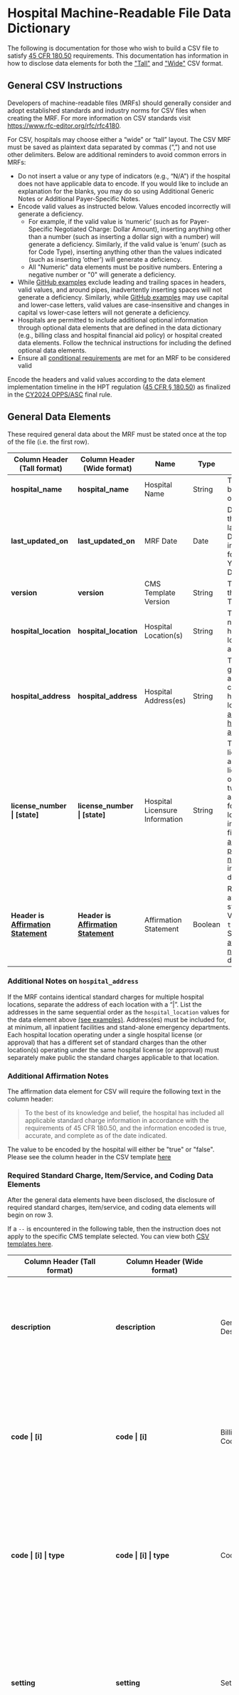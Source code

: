 # Hospital Machine-Readable File Data Dictionary
The following is documentation for those who wish to build a CSV file to satisfy [45 CFR 180.50](https://www.ecfr.gov/current/title-45/subtitle-A/subchapter-E/part-180/subpart-B/section-180.50) requirements. This documentation has information in how to disclose data elements for both the ["Tall"](https://github.com/CMSgov/hospital-price-transparency/blob/master/documentation/CSV/templates/V2.0.0_Tall_CSV_Format_Template.csv) and
["Wide"](https://github.com/CMSgov/hospital-price-transparency/blob/master/documentation/CSV/templates/V2.0.0_Wide_CSV_Format_Template.csv) CSV format. 

## General CSV Instructions
Developers of machine-readable files (MRFs) should generally consider and adopt established standards and industry norms for CSV files when creating the MRF.  For more information on CSV standards visit https://www.rfc-editor.org/rfc/rfc4180. 

For CSV, hospitals may choose either a “wide” or “tall” layout. The CSV MRF must be saved as plaintext data separated by commas (“,”) and not use other delimiters. Below are additional reminders to avoid common errors in MRFs:
* Do not insert a value or any type of indicators (e.g., “N/A”) if the hospital does not have applicable data to encode. If you would like to include an explanation for the blanks, you may do so using Additional Generic Notes or Additional Payer-Specific Notes. 
* Encode valid values as instructed below. Values encoded incorrectly will generate a deficiency.
  * For example, if the valid value is ‘numeric’ (such as for Payer-Specific Negotiated Charge: Dollar Amount), inserting anything other than a number (such as inserting a dollar sign with a number) will generate a deficiency.  Similarly, if the valid value is ‘enum’ (such as for Code Type), inserting anything other than the values indicated (such as inserting ‘other’) will generate a deficiency.
  * All "Numeric" data elements must be positive numbers. Entering a negative number or "0" will generate a deficiency. 
* While [GitHub examples](../../examples/CSV) exclude leading and trailing spaces in headers, valid values, and around pipes, inadvertently inserting spaces will not generate a deficiency. Similarly, while [GitHub examples](../../examples/CSV) may use capital and lower-case letters, valid values are case-insensitive and changes in capital vs lower-case letters will not generate a deficiency.
* Hospitals are permitted to include additional optional information through optional data elements that are defined in the data dictionary (e.g., billing class and hospital financial aid policy) or hospital created data elements. Follow the technical instructions for including the defined optional data elements.
* Ensure all [conditional requirements](#conditional-requirements) are met for an MRF to be considered valid

Encode the headers and valid values according to the data element implementation timeline in the HPT regulation ([45 CFR § 180.50](https://www.ecfr.gov/current/title-45/subtitle-A/subchapter-E/part-180/subpart-B/section-180.50)) as finalized in the [CY2024 OPPS/ASC](https://www.federalregister.gov/documents/2023/11/22/2023-24293/medicare-program-hospital-outpatient-prospective-payment-and-ambulatory-surgical-center-payment) final rule.

## General Data Elements
These required general data about the MRF must be stated once at the top of the file (i.e. the first row).

| Column Header (Tall format)                                          | Column Header (Wide format)                                          | Name                           | Type    | Description                                                                                                                                                                                                                                          | Blanks Accepted |
|----------------------------------------------------------------------|----------------------------------------------------------------------|--------------------------------|---------|------------------------------------------------------------------------------------------------------------------------------------------------------------------------------------------------------------------------------------------------------|-----------------|
| **hospital_name**                                                    | **hospital_name**                                                    | Hospital Name                  | String  | The legal business name of the licensee.                                                                                                                                                                                                             | No              |
| **last_updated_on**                                                  | **last_updated_on**                                                  | MRF Date                       | Date    | Date on which the MRF was last updated. Date must be in an ISO 8601 format (i.e. YYYY-MM-DD)                                                                                                                                                         | No              |
| **version**                                                          | **version**                                                          | CMS Template Version           | String  | The version of the CMS Template used.                                                                                                                                                                                                                | No              |
| **hospital_location**                                                | **hospital_location**                                                | Hospital Location(s)           | String  | The unique name of the hospital location absent any acronyms.                                                                                                                                                                                        | No              |
| **hospital_address**                                                 | **hospital_address**                                                 | Hospital Address(es)           | String  | The geographic address of the corresponding hospital location. See [additional hospital address notes](#additional-notes-on-hospital_address)                                                                                                        | No              |
| **license_number \| [state]**                                        | **license_number \| [state]**                                        | Hospital Licensure Information | String  | The hospital license number and the licensing state or territory’s two-letter abbreviation for the hospital location(s) indicated in the file. See [additional csv placeholder notes](#additional-csv-placeholder-notes) for implementation details. | Yes             |
| **Header is [Affirmation Statement](#additional-affirmation-notes)** | **Header is [Affirmation Statement](#additional-affirmation-notes)** | Affirmation Statement          | Boolean | Required affirmation statement. Valid values: `true` and `false`. See [additional affirmation notes](#additional-affirmation-notes) for more details.                                                                                                | No              |

### Additional Notes on `hospital_address`
If the MRF contains identical standard charges for multiple hospital locations, separate the address of each location with a “|”. List the addresses in the same sequential order as the `hospital_location` values for the data element above [(see examples)](../../examples/CSV). Address(es) must be included for, at minimum, all inpatient facilities and stand-alone emergency departments. Each hospital location operating under a single hospital license (or approval) that has a different set of standard charges than the other location(s) operating under the same hospital license (or approval) must separately make public the standard charges applicable to that location.

### Additional Affirmation Notes
The affirmation data element for CSV will require the following text in the column header: 
> To the best of its knowledge and belief, the hospital has included all applicable standard charge information in accordance with the requirements of 45 CFR 180.50, and the information encoded is true, accurate, and complete as of the date indicated.   

The value to be encoded by the hospital will either be "true" or "false". Please see the column header in the CSV template [here](templates/V2.0.0_Tall_CSV_Format_Template.csv)

### Required Standard Charge, Item/Service, and Coding Data Elements
After the general data elements have been disclosed, the disclosure of required standard charges, item/service, and coding data elements  will begin on row 3.

If a `--` is encountered in the following table, then the instruction does not apply to the specific CMS template selected. You can view both [CSV templates here](https://github.com/CMSgov/hospital-price-transparency/tree/master/documentation/CSV/templates).

| Column Header (Tall format)                  | Column Header (Wide format)                                                 | Name                                            | Type    | Description                                                                                                                                                                                                                                                                                                                                                                                                | Blanks Accepted |
|----------------------------------------------|-----------------------------------------------------------------------------|-------------------------------------------------|---------|------------------------------------------------------------------------------------------------------------------------------------------------------------------------------------------------------------------------------------------------------------------------------------------------------------------------------------------------------------------------------------------------------------|-----------------|
| **description**                              | **description**                                                             | General Description                             | String  | Description of each item or service provided by the hospital that corresponds to the standard charge the hospital has established.                                                                                                                                                                                                                                                                         | No              |
| **code \| [i]**                              | **code \| [i]**                                                             | Billing/Account Code(s)                         | String  | Any code(s) used by the hospital for purposes of billing or accounting for the item or service. See [additional csv placeholder notes](#additional-csv-placeholder-notes) for implementation details.                                                                                                                                                                                                      | Yes             |
| **code \| [i] \| type**                      | **code \| [i] \| type**                                                     | Code Type(s)                                    | Enum    | The corresponding coding type for the `code` data element. Please see a list of the [valid values](#additional-notes-concerning-code-types) and [additional csv placeholder notes](#additional-csv-placeholder-notes) for implementation details.                                                                                                                                                          | Yes             |
| **setting**                                  | **setting**                                                                 | Setting                                         | Enum    | Indicates whether the item or service is provided in connection with an inpatient admission or an outpatient department visit. Valid values: "inpatient", "outpatient", "both".                                                                                                                                                                                                                            | No              |
| **drug_unit_of_measurement**                 | **drug_unit_of_measurement**                                                | Drug Unit of Measurement                        | Numeric | If the item or service is a drug, indicate the unit value that corresponds to the established standard charge.                                                                                                                                                                                                                                                                                             | Yes             |
| **drug_type_of_measurement**                 | **drug_type_of_measurement**                                                | Drug Type of Measurement                        | Enum    | The measurement type that corresponds to the established standard charge for drugs as defined by either the National Drug Code or the National Council for Prescription Drug Programs. See the [list](#additional-notes-for-drug_type_of_measurement-values) of valid values.                                                                                                                              | Yes             |
| **standard_charge \| gross**                 | **standard_charge \| gross**                                                | Gross Charge                                    | Numeric | Gross charge is the charge for an individual item or service that is reflected on a hospital’s chargemaster, absent any discounts.                                                                                                                                                                                                                                                                         | Yes             |
| **standard_charge \| discounted_cash**       | **standard_charge \| discounted_cash**                                      | Discounted Cash Price                           | Numeric | Discounted cash price is defined as the charge that applies to an individual who pays cash (or cash equivalent) for a hospital item or service.                                                                                                                                                                                                                                                            | Yes             |
| **payer_name**                               | --                                                                          | Payer Name                                      | String  | The name of the third-party payer that is, by statute, contract, or agreement, legally responsible for payment of a claim for a healthcare item or service.                                                                                                                                                                                                                                                | Yes             |
| **plan_name**                                | --                                                                          | Plan Name                                       | String  | The name of the payer’s specific plan associated with the standard charge.                                                                                                                                                                                                                                                                                                                                 | Yes             |
| **modifiers**                                | **modifiers**                                                               | Modifier(s)                                     | String  | Include any modifier(s) that may change the standard charge that corresponds to hospital items or services.                                                                                                                                                                                                                                                                                                | Yes             |
| **standard_charge \| negotiated_dollar**     | **standard_charge \| [payer_name] \| [plan_name] \| negotiated_dollar**     | Payer-specific Negotiated Charge: Dollar Amount | Numeric | Payer-specific negotiated charge (expressed as a dollar amount) that a hospital has negotiated with a third-party payer for the corresponding item or service. See [additional csv placeholder notes](#additional-csv-placeholder-notes) for implementation details.                                                                                                                                       | Yes             |
| **standard_charge \| negotiated_percentage** | **standard_charge \| [payer_name] \| [plan_name] \| negotiated_percentage** | Payer-specific Negotiated Charge: Percentage    | Numeric | Payer-specific negotiated charge (expressed as a percentage) that a hospital has negotiated with a third-party payer for an item or service. See [additional csv placeholder notes](#additional-csv-placeholder-notes) for implementation details and [additional notes for percentage](#additional-notes-for-percentage) for disclosure details.                                                          | Yes             |
| **standard_charge \| negotiated_algorithm**  | **standard_charge \| [payer_name] \| [plan_name] \| negotiated_algorithm**  | Payer-specific Negotiated Charge: Algorithm     | String  | Payer-specific negotiated charge (expressed as an algorithm) that a hospital has negotiated with a third-party payer for the corresponding item or service. See [additional csv placeholder notes](#additional-csv-placeholder-notes) for implementation details.                                                                                                                                          | Yes             |
| **estimated_amount**                         | **estimated_amount \| [payer_name] \| [plan_name]**                         | Estimated Allowed Amount                        | Numeric | Estimated allowed amount means the average dollar amount that the hospital has historically received from a third party payer for an item or service. If the standard charge is based on a percentage or algorithm, the MRF must also specify the estimated allowed amount for that item or service. See [additional estimated amount notes](#additional-notes-for-estimated_amount) for more information. | Yes             |
| **standard_charge \| min**                   | **standard_charge \| min**                                                  | De-identified Minimum Negotiated Charge         | Numeric | De-identified minimum negotiated charge is the lowest charge that a hospital has negotiated with all third-party payers for an item or service.                                                                                                                                                                                                                                                            | Yes             |
| **standard_charge \| max**                   | **standard_charge \| max**                                                  | De-identified Maximum  Negotiated Charge        | Numeric | De-identified maximum negotiated charge is the highest charge that a hospital has negotiated with all third-party payers for an item or service.                                                                                                                                                                                                                                                           | Yes             |
| **standard_charge \| methodology**           | **standard_charge \| [payer_name] \| [plan_name] \| methodology**           | Standard Charge Methodology                     | Enum    | Method used to establish the payer-specific negotiated charge. The valid value corresponds to the contract arrangement. See [additional standard charge methodology notes and valid values](#additional-standard-charge-methodology-notes) for more information and [additional csv placeholder notes](#additional-csv-placeholder-notes) for implementation details.                                      | Yes             |
| **additional_generic_notes**                 | **additional_generic_notes**                                                | Additional Generic Notes                        | String  | A free text data element that is used to help explain any of the data including, for example, blanks due to no applicable data, charity care policies, or other contextual information that aids in the public’s understanding of the standard charges. See [additional-generic-notes-notes](#additional-generic-notes-notes) for more details.                                                            | Yes             |
| --                                           | **additional_payer_notes \| [payer_name] \| [plan_name]**                   | Additional Payer-Specific Notes                 | String  | A free text data element used to help explain data in the file that is related to a payer-specific negotiated charge. See [additional csv placeholder notes](#additional-csv-placeholder-notes) for implementation details.                                                                                                                                                                                | Yes             |

### Additional Notes for Percentage
This data element should be encoded only when the payer-specific negotiated charge has been established as a percentage and no dollar amount can be calculated. This data element will contain the numeric representation of the percentage not as a decimal (70.5% is to be entered as “70.5” and not “.705”). If you encode information for this data element, you must also calculate and display the estimated allowed amount for that item or service as a separate data element.

### Additional Notes for `estimated_amount`
CMS recommends that the hospital encode 999999999 (nine 9s) in the data element value to indicate that there is not sufficient historic claims history to derive the estimated allowed amount, and then update the file when sufficient history is available. As a guide for the threshold for sufficient history, we suggest hospitals use [the CMS Cell Suppression Policy](https://www.hhs.gov/guidance/document/cms-cell-suppression-policy) established in January, 2020. Additionally if the hospital wishes to provide further context for the lack of data they can do so in the appropriate additional notes field.

### Additional Notes for `drug_type_of_measurement` Values

The following valid values for `drug_type_of_measurement` are based on two sets of industry standards; National Drug Code and National Council for Prescription Drug Programs.

| Standard Name | Reporting Value | 
| ------------- | --------------- | 
| GR | Grams |
| ME | Milligrams |
| ML | Milliliters | 
| UN | Unit | 
| F2 | International Unit | 
| EA | Each | 
| GM | Gram | 

### Additional Generic Notes Notes
If using the CSV Tall template, this data element can be used for both additional payer-specific and general information about the standard charge for an item or service.

If using the CSV Wide template, use the ‘Additional Generic Notes’ data element for additional general information and use the ‘Additional Payer-Specific Notes’ data element for additional payer-specific information.

### Additional CSV Placeholder Notes
There are a few CSV data elements that have placeholders that must be updated by the developer of the MRF. Placeholders can be identified as an item in brackets `[ ]` and are found in column headers (rows 1 and 3). For example, both data elements `standard_charge | [payer_name] | [plan_name] | algorithm` and `code | [i]` on row 3 contain placeholders that must be replaced with valid values.

There are four different types of placeholders in the MRF: `[state]`, `[i]`, `[plan_name]`, and `[payer_name]`.
* `[state]` must be replaced by the 2-letter state code such as CA or NY. For example, the column header on row 1, `license_number|[state]` would be updated to `license_number|CA` for a hospital licensed by the state of California.
* `[i]` is a CSV header placeholder that must be replaced with numbers starting at “1”, increasing by one to however many columns of codes are needed, and matching the associated code type header. For example, if two code and code type combinations are needed, the first header is `code|1` and the second header is `code|2`.
* `[plan_name]` must be replaced by the specific plan name for the payer with whom the hospital has negotiated a payer-specific negotiated charge.
* `[payer_name]` must be replaced by the name of the payer with whom the hospital has negotiated a payer-specific negotiated charge.
* See examples of how to update [placeholders here](../../examples/CSV).

### Additional Standard Charge Methodology Notes
The `methodology` data element describes the method used by the hospital to establish a payer-specific negotiated charge. Below are definitions for the valid values for the `methodology` data element and illustrative examples for how to represent unique contracting scenarios in combination with other data elements.

Encode the value that most closely represents the standard charge methodology for the payer-specific negotiated charge for an associated item or service. If the standard charge methodology the hospital has used isn’t represented in the definitions, encode `other` along with a detailed explanation of the contracting arrangement in the `additional_generic_notes` for the CSV Tall template or the `additional_payer_notes` for the CSV Wide template.

* `case rate`: A flat rate for a package of items and services triggered by a diagnosis, treatment, or condition for a designated length of time.
* `fee schedule`: The payer-specific negotiated charge is based on a fee schedule. Examples of common fee schedules include Medicare, Medicaid, commercial payer, and workers compensation. The dollar amount that is based on the indicated fee schedule should be encoded into the `Payer-specific Negotiated Charge: Dollar Amount` data element. For standard charges based on a percentage of a known fee schedule, the dollar amount should be calculated and encoded in the `Payer-specific Negotiated Charge: Dollar Amount` data element. 
* `percent of total billed charges`: The payer-specific negotiated charge is based on a percentage of the total billed charges for an item or service. This percentage may vary depending on certain pre-determined criteria being met.
* `per diem`: The per day charge for providing hospital items and services.
* `other`: If the standard charge methodology used to establish a payer-specific negotiated charge cannot be described by one of the types of standard charge methodology above, select ‘Other’ and encode a detailed explanation of the contracting arrangement in the `additional_generic_notes` for the CSV Tall template or the `additional_payer_notes` for the CSV Wide template.


### Additional Notes Concerning Code Types
Hospital items and services may be associated with a variety of billing codes or accounting codes. Examples include Current Procedural Terminology (CPT), Healthcare Common Procedure Coding System (HCPCS), National Drug Code (NDC), Revenue Center (RC) code, or other common payer identifier. The list of valid values is in the following table with the name of the standard and the associated valid values.

The value "LOCAL" may be used for internal accounting codes in conjunction with another billing code for that item or service. However, if no other code types are available for a particular item or service, "LOCAL" may be used as a valid value.

| Standard Name | Reporting Value | 
| ------------- | --------------- | 
| Current Procedural Terminology | CPT |
| National Drug Code | NDC |
| Healthcare Common Procedural Coding System | HCPCS | 
| Revenue Code | RC | 
| International Classification of Diseases | ICD | 
| Diagnosis Related Groups | DRG |
| Medicare Severity Diagnosis Related Groups | MS-DRG |
| Refined Diagnosis Related Groups | R-DRG |
| Severity Diagnosis Related Groups | S-DRG |
| All Patient, Severity-Adjusted Diagnosis Related Groups | APS-DRG |
| All Patient Diagnosis Related Groups | AP-DRG | |
| All Patient Refined Diagnosis Related Groups | APR-DRG |
| Ambulatory Payment Classifications | APC |
| Local Code Processing | LOCAL |
| Enhanced Ambulatory Patient Grouping | EAPG |
| Health Insurance Prospective Payment System | HIPPS |
| Current Dental Terminology | CDT | 
| Charge Description Master (chargemaster) | CDM | 
| TriCare Diagnosis Related Groups | TRIS-DRG | 

## Optional Column Headers
Two additional data elements: `financial_aid_policy` and `billing_class` are optional headers. They are not required to be included but instructions have been added to support standardization of disclosure of these data elements for hospitals that wish to provide more contextual information about their charges. If `financial_aid_policy` is included in the MRF, we recommend it  be included with the General Data Elements on the first row. If `billing_class` header is included in the MRF, we recommend it be included on the third row.

| Column Header (Tall format) | Column Header (Wide format) | Name                          | Type   | Description                                                                                                                                   | Blanks Accepted |
|-----------------------------|-----------------------------|-------------------------------|--------|-----------------------------------------------------------------------------------------------------------------------------------------------|-----------------|
| **financial_aid_policy**    | **financial_aid_policy**    | Hospital Financial Aid Policy | String | The hospital’s financial aid policy. See [additional financial aid policy notes](#additional-notes-on-financial_aid_policy) for more details. | Yes             |
| **billing_class**           | **billing_class**           | Billing Class                 | Enum   | The type of billing for the item/service at the established standard charge. The valid values are "professional", "facility", and "both".     | Yes             |

### Additional Notes on `financial_aid_policy`
The hospital’s financial aid policy, also known as charity care or bill forgiveness, that a hospital may choose or be required to apply to a particular individual’s bill. This information may be displayed as either a description or as a link to the financial aid or cash price policy on the hospital’s website.

## Conditional Requirements
The following conditional requirements must be met for an MRF to be considered valid. These conditional requirements enforce regulatory rules for required data elements, provide flexibility in the development of MRFs, and ensure corresponding information is encoded for items and services to be understandable by the end user.
1. If a "payer specific negotiated charge" is encoded as a dollar amount, percentage, or algorithm then a corresponding valid value for the payer name, plan name, and standard charge methodology must also be encoded.
2. If a standard charge is encoded, there must be a corresponding code and code type pairing. The code and code type pairing do not need to be in the first code and code type columns (i.e., `code|1` and `code|1|type`).
3. If the "standard charge methodology" encoded value is "other", there must be a corresponding explanation found in the "additional notes" for the associated payer-specific negotiated charge.
4. If an item or service is encoded, a corresponding valid value must be encoded for at least one of the following: "Gross Charge", "Discounted Cash Price", "Payer-Specific Negotiated Charge: Dollar Amount", "Payer-Specific Negotiated Charge: Percentage", "Payer-Specific Negotiated Charge: Algorithm".
5. If there is a "payer specific negotiated charge" encoded as a dollar amount, there must be a corresponding valid value encoded for the deidentified minimum and deidentified maximum negotiated charge data.
6. If a "payer specific negotiated charge" can only be expressed as a percentage or algorithm, then a corresponding "Estimated Allowed Amount" must also be encoded.  Required beginning 1/1/2025.  
